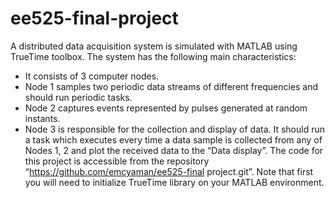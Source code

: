 # ee525-final-project
A distributed data acquisition system is simulated with MATLAB using TrueTime toolbox.
The system has the following main characteristics:
- It consists of 3 computer nodes.
- Node 1 samples two periodic data streams of different frequencies and should run periodic
tasks.
- Node 2 captures events represented by pulses generated at random instants.
- Node 3 is responsible for the collection and display of data. It should run a task which executes every time a data sample is collected from any of Nodes 1, 2 and plot the received data to the “Data display”.
The code for this project is accessible from the repository “https://github.com/emcyaman/ee525-final project.git”. Note that first you will need to initialize TrueTime library on your MATLAB environment.